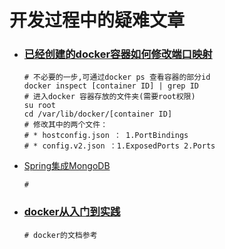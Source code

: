 # 开发过程中的疑难文章

* ### [已经创建的docker容器如何修改端口映射](https://zhuanlan.zhihu.com/p/94949253)

  ```shell
  # 不必要的一步,可通过docker ps 查看容器的部分id
  docker inspect [container ID] | grep ID
  # 进入docker 容器存放的文件夹(需要root权限)
  su root
  cd /var/lib/docker/[container ID]
  # 修改其中的两个文件：
  # * hostconfig.json ： 1.PortBindings
  # * config.v2.json ：1.ExposedPorts 2.Ports
  ```

* [Spring集成MongoDB]()
  
  ```shell
  #
  ```
  
  
  
* ### [docker从入门到实践](https://yeasy.gitbook.io/docker_practice/)
  
  ```shell
  # docker的文档参考
  ```


